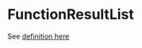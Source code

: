 # FunctionResultList

See
[definition here](https://github.com/GoogleContainerTools/kpt/blob/next/pkg/api/fnresult/v1alpha2/types.go#L50)
